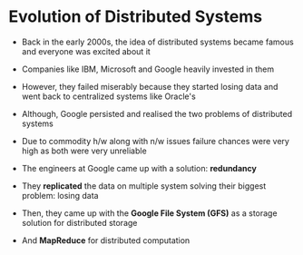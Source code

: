 # Evolution of Distributed Systems

- Back in the early 2000s, the idea of distributed systems became famous and everyone
was excited about it

- Companies like IBM, Microsoft and Google heavily invested in them

- However, they failed miserably because they started losing data and went back
to centralized systems like Oracle's

- Although, Google persisted and realised the two problems of distributed systems

- Due to commodity h/w along with n/w issues failure chances were very high as
both were very unreliable

- The engineers at Google came up with a solution: **redundancy**

- They **replicated** the data on multiple system solving their biggest problem:
losing data

- Then, they came up with the **Google File System (GFS)** as a storage solution
for distributed storage

- And **MapReduce** for distributed computation
